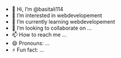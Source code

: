 - 👋 Hi, I’m @basitali114
- 👀 I’m interested in webdevelopement
- 🌱 I’m currently learning webdevelopement
- 💞️ I’m looking to collaborate on ...
- 📫 How to reach me ...
- 😄 Pronouns: ...
- ⚡ Fun fact: ...

<!---
basitali114/basitali114 is a ✨ special ✨ repository because its `README.md` (this file) appears on your GitHub profile.
You can click the Preview link to take a look at your changes.
--->
